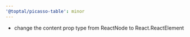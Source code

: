 ```yaml
---
'@toptal/picasso-table': minor
---
```


- change the content prop type from ReactNode to React.ReactElement
